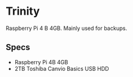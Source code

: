 # Trinity

Raspberry Pi 4 B 4GB. Mainly used for backups.

## Specs

- Raspberry Pi 4B 4GB
- 2TB Toshiba Canvio Basics USB HDD